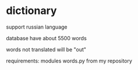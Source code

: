 # dictionary

support russian language

database have about 5500 words

words not translated will be "out"

requirements: modules words.py from my repository
